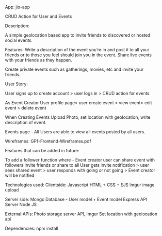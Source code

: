App: jio-app

CRUD Action for User and Events

Description:

A simple geolocation based app to invite friends to discovered or hosted social events.

Features:
Write a description of the event you’re in and post it to all your friends or to those you feel should join you in the event. Share live events with your friends as they happen.

Create private events such as gatherings, movies, etc and invite your friends.

User Story:

User signs up to create account > user logs in >
CRUD action for events

As Event Creator
User profile page> user create event > view event> edit event > delete event

When Creating Events
Upload Photo, set location with geolocation, write description of event.

Events page - All Users are able to view all events posted by all users.

Wireframes: GP1-Frontend-Wireframes.pdf

Features that can be added in future:

To add a follower function where - 
Event creator user can share event with followers
Invite friends or share to all
User gets invite notification > user sees shared event > user responds with going or not going > Event creator will be notified

Technologies used:
Clientside:
Javascript
HTML + CSS + EJS
Imgur image upload

Server side:
Mongo Database  -  User model + Event model
Express API Server
Node JS

External APIs:
Photo storage server API, Imgur
Set location with geolocation api

Dependencies:
   npm install
